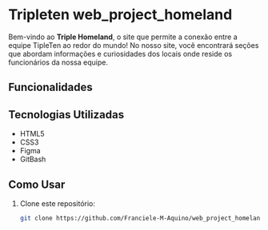 # Tripleten web_project_homeland

Bem-vindo ao **Triple Homeland**, o site que permite a conexão entre a equipe TipleTen ao redor do mundo! No nosso site, você encontrará seções que abordam informações e curiosidades dos locais onde reside os funcionários da nossa equipe.

## Funcionalidades

## Tecnologias Utilizadas

- HTML5
- CSS3
- Figma
- GitBash

## Como Usar

1. Clone este repositório:
   ```bash
   git clone https://github.com/Franciele-M-Aquino/web_project_homeland.git
   ```
